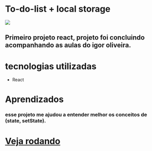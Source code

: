 # To-do-list + local storage

 [<img src="https://media.giphy.com/media/CnjcFqZxVb8I2zIfu0/giphy.gif">](https://thomascsantos.github.io/todo-list-react/)

 ## Primeiro projeto react, projeto foi concluindo acompanhando as aulas do igor oliveira.
 # tecnologias utilizadas
 - React
# Aprendizados 
### esse projeto me ajudou a entender melhor os conceitos de (state, setState).

 # <a href="https://thomascsantos.github.io/todo-list-react/">Veja rodando</a>
